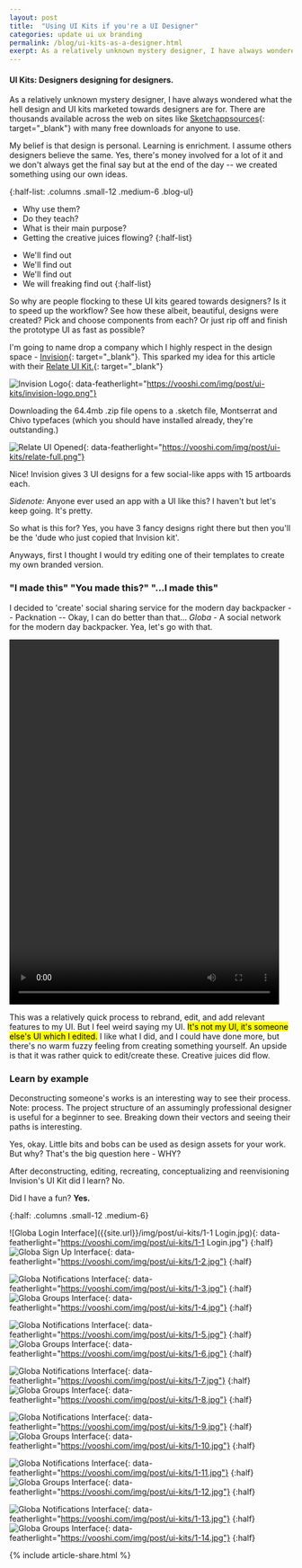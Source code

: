 ```yaml
---
layout: post
title:  "Using UI Kits if you're a UI Designer"
categories: update ui ux branding
permalink: /blog/ui-kits-as-a-designer.html
exerpt: As a relatively unknown mystery designer, I have always wondered what the hell design and UI kits marketed towards designers are for.
---
```


#### UI Kits: Designers designing for designers.

As a relatively unknown mystery designer, I have always wondered what the hell design and UI kits marketed towards designers are for. There are thousands available across the web on sites like [Sketchappsources](http://www.sketchappsources.com/){: target="_blank"} with many free downloads for anyone to use.

My belief is that design is personal. Learning is enrichment. I assume others designers believe the same. Yes, there's money involved for a lot of it and we don't always get the final say but at the end of the day -- we created something using our own ideas. 

{:half-list: .columns .small-12 .medium-6 .blog-ul}

* Why use them?
* Do they teach?
* What is their main purpose?
* Getting the creative juices flowing?
{:half-list}

- We'll find out
- We'll find out
- We'll find out 
- We will freaking find out
{:half-list}

So why are people flocking to these UI kits geared towards designers? Is it to speed up the workflow? See how these albeit, beautiful, designs were created? Pick and choose components from each? Or just rip off and finish the prototype UI as fast as possible? 


I'm going to name drop a company which I highly respect in the design space - [Invision](https://www.invisionapp.com/){: target="_blank"}. This sparked my idea for this article with their [Relate UI Kit.](https://www.invisionapp.com/relate){: target="_blank"}

![Invision Logo]({{site.url}}/img/post/ui-kits/invision-logo.png){: data-featherlight="https://vooshi.com/img/post/ui-kits/invision-logo.png"}

Downloading the 64.4mb .zip file opens to a .sketch file, Montserrat and Chivo typefaces (which you should have installed already, they're outstanding.)

![Relate UI Opened]({{site.url}}/img/post/ui-kits/relate-full.png){: data-featherlight="https://vooshi.com/img/post/ui-kits/relate-full.png"}

Nice! Invision gives 3 UI designs for a few social-like apps with 15 artboards each. 

*Sidenote:* Anyone ever used an app with a UI like this? I haven't but let's keep going. It's pretty. 

So what is this for? Yes, you have 3 fancy designs right there but then you'll be the 'dude who just copied that Invision kit'. 

Anyways, first I thought I would try editing one of their templates to create my own branded version.

### "I made this" "You made this?" "...I made this"

I decided to 'create' social sharing service for the modern day backpacker -- Packnation --
Okay, I can do better than that... *Globa* - A social network for the modern day backpacker. Yea, let's go with that. 


<video autoplay loop class="columns small-centered" width="480" height="650">
	<source src="{{site.url}}/img/post/ui-kits/Globa Interaction-2.mp4" type="video/mp4">
</video>


This was a relatively quick process to rebrand, edit, and add relevant features to my UI. But I feel weird saying my UI. <mark>It's not my UI, it's someone else's UI which I edited.</mark> I like what I did, and I could have done more, but there's no warm fuzzy feeling from creating something yourself. An upside is that it was rather quick to edit/create these. Creative juices did flow. 

### Learn by example

Deconstructing someone's works is an interesting way to see their process. Note: process. The project structure of an assumingly professional designer is useful for a beginner to see. Breaking down their vectors and seeing their paths is interesting. 

Yes, okay. Little bits and bobs can be used as design assets for your work. But why? That's the big question here - WHY?

After deconstructing, editing, recreating, conceptualizing and reenvisioning Invision's UI Kit did I learn? No.

Did I have a fun? **Yes.**


{:half: .columns .small-12 .medium-6}

![Globa Login Interface]({{site.url}}/img/post/ui-kits/1-1 Login.jpg){: data-featherlight="https://vooshi.com/img/post/ui-kits/1-1 Login.jpg"}
{:half} 
![Globa Sign Up Interface]({{site.url}}/img/post/ui-kits/1-2.jpg){: data-featherlight="https://vooshi.com/img/post/ui-kits/1-2.jpg"}
{:half}

![Globa Notifications Interface]({{site.url}}/img/post/ui-kits/1-3.jpg){: data-featherlight="https://vooshi.com/img/post/ui-kits/1-3.jpg"}
{:half} 
![Globa Groups Interface]({{site.url}}/img/post/ui-kits/1-4.jpg){: data-featherlight="https://vooshi.com/img/post/ui-kits/1-4.jpg"}
{:half}

![Globa Notifications Interface]({{site.url}}/img/post/ui-kits/1-5.jpg){: data-featherlight="https://vooshi.com/img/post/ui-kits/1-5.jpg"}
{:half} 
![Globa Groups Interface]({{site.url}}/img/post/ui-kits/1-6.jpg){: data-featherlight="https://vooshi.com/img/post/ui-kits/1-6.jpg"}
{:half} 

![Globa Notifications Interface]({{site.url}}/img/post/ui-kits/1-7.jpg){: data-featherlight="https://vooshi.com/img/post/ui-kits/1-7.jpg"}
{:half} 
![Globa Groups Interface]({{site.url}}/img/post/ui-kits/1-8.jpg){: data-featherlight="https://vooshi.com/img/post/ui-kits/1-8.jpg"}
{:half}  

![Globa Notifications Interface]({{site.url}}/img/post/ui-kits/1-9.jpg){: data-featherlight="https://vooshi.com/img/post/ui-kits/1-9.jpg"}
{:half} 
![Globa Groups Interface]({{site.url}}/img/post/ui-kits/1-10.jpg){: data-featherlight="https://vooshi.com/img/post/ui-kits/1-10.jpg"}
{:half}   

![Globa Notifications Interface]({{site.url}}/img/post/ui-kits/1-11.jpg){: data-featherlight="https://vooshi.com/img/post/ui-kits/1-11.jpg"}
{:half} 
![Globa Groups Interface]({{site.url}}/img/post/ui-kits/1-12.jpg){: data-featherlight="https://vooshi.com/img/post/ui-kits/1-12.jpg"}
{:half}   

![Globa Notifications Interface]({{site.url}}/img/post/ui-kits/1-13.jpg){: data-featherlight="https://vooshi.com/img/post/ui-kits/1-13.jpg"}
{:half} 
![Globa Groups Interface]({{site.url}}/img/post/ui-kits/1-14.jpg){: data-featherlight="https://vooshi.com/img/post/ui-kits/1-14.jpg"}
{:half} 


{% include article-share.html %}